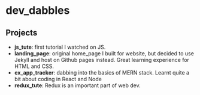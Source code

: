 # dev_dabbles

## Projects

- __js_tute__: first tutorial I watched on JS.
- __landing_page__:  original home_page I built for website, but decided to use Jekyll and host on Github pages instead. Great learning experience for HTML and CSS. 
- __ex_app_tracker__: dabbing into the basics of MERN stack. Learnt quite a bit about coding in React and Node
- __redux_tute__: Redux is an important part of web dev. 

